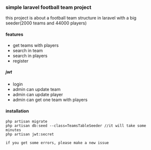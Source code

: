 ### simple laravel football team project

this project is about a football team structure in laravel
with a big seeder(2000 teams and 44000 players)

#### features

- get teams with players
- search in team
- search in players
- register

##### jwt

- login
- admin can update team
- admin can update player
- admin can get one team with players

#### installation

```
php artisan migrate
php artisan db:seed --class=TeamsTableSeeder //it will take some minutes
php artisan jwt:secret

```

`if you get some errors, please make a new issue`
